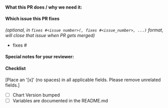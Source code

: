 <!--
Thank you for contributing to kiwigrid/charts. Before you submit this PR we'd like to
make sure you are aware of our technical requirements and best practices:

* https://github.com/helm/charts/blob/master/CONTRIBUTING.md#technical-requirements
* https://github.com/helm/helm/tree/master/docs/chart_best_practices

For a quick overview across what we will look at reviewing your PR, please read
our review guidelines:

* https://github.com/helm/charts/blob/master/REVIEW_GUIDELINES.md

Following our best practices right from the start will accelerate the review process and
help get your PR merged quicker.

When updates to your PR are requested, please add new commits and do not squash the
history. This will make it easier to identify new changes. The PR will be squashed
anyways when it is merged. Thanks.

For fast feedback, please @-mention maintainers that are listed in the Chart.yaml file.

Please make sure you test your changes before you push them. Once pushed, a CircleCI
will run across your changes and do some initial checks and linting. These checks run
very quickly. Please check the results. We would like these checks to pass before we
even continue reviewing your changes.
-->

#### What this PR does / why we need it:


#### Which issue this PR fixes
*(optional, in `fixes #<issue number>(, fixes #<issue_number>, ...)` format, will close that issue when PR gets merged)*
  - fixes #


#### Special notes for your reviewer:


#### Checklist
[Place an '[x]' (no spaces) in all applicable fields. Please remove unrelated fields.]
- [ ] Chart Version bumped
- [ ] Variables are documented in the README.md
